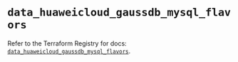 # `data_huaweicloud_gaussdb_mysql_flavors`

Refer to the Terraform Registry for docs: [`data_huaweicloud_gaussdb_mysql_flavors`](https://registry.terraform.io/providers/huaweicloud/huaweicloud/1.71.1/docs/data-sources/gaussdb_mysql_flavors).
